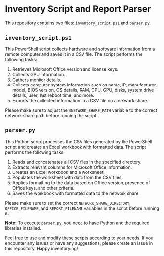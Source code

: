 # Inventory Script and Report Parser

This repository contains two files: `inventory_script.ps1` and `parser.py`.

## `inventory_script.ps1`

This PowerShell script collects hardware and software information from a remote computer and saves it in a CSV file. The script performs the following tasks:

1. Retrieves Microsoft Office version and license keys.
2. Collects GPU information.
3. Gathers monitor details.
4. Collects computer system information such as name, IP, manufacturer, model, BIOS version, OS details, RAM, CPU, GPU, disks, system drive details, user, last reboot time, and more.
5. Exports the collected information to a CSV file on a network share.

Please make sure to adjust the `$NETWORK_SHARE_PATH` variable to the correct network share path before running the script.

## `parser.py`

This Python script processes the CSV files generated by the PowerShell script and creates an Excel workbook with formatted data. The script performs the following tasks:

1. Reads and concatenates all CSV files in the specified directory.
2. Extracts relevant columns for Microsoft Office information.
3. Creates an Excel workbook and a worksheet.
4. Populates the worksheet with data from the CSV files.
5. Applies formatting to the data based on Office version, presence of Office keys, and other criteria.
6. Saves the workbook with formatted data to the network share.

Please make sure to set the correct `NETWORK_SHARE_DIRECTORY`, `OFFICE_FILENAME`, and `REPORT_FILENAME` variables in the script before running it.

**Note:** To execute `parser.py`, you need to have Python and the required libraries installed.

Feel free to use and modify these scripts according to your needs. If you encounter any issues or have any suggestions, please create an issue in this repository. Happy inventorying!
